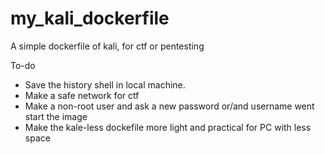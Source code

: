 # my_kali_dockerfile
A simple dockerfile of kali, for ctf or pentesting 


To-do
- Save the history shell in local machine.
- Make a safe network for ctf
- Make a non-root user and ask a new password or/and username went start the image
- Make the kale-less dockefile more light and practical for PC with less space
